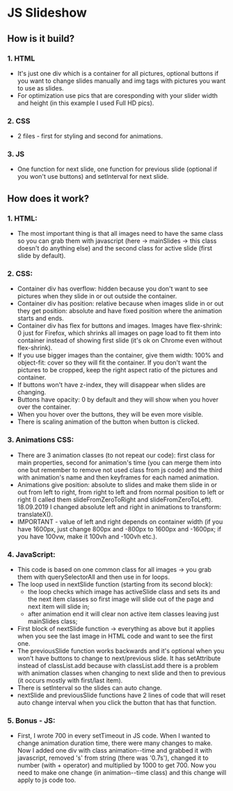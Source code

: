 # JS Slideshow


## How is it build?

### 1. HTML
- It's just one div which is a container for all pictures, optional buttons if you want to change slides manually and img tags with pictures you want to use as slides.
- For optimization use pics that are coresponding with your slider width and height (in this example I used Full HD pics).

### 2. CSS
- 2 files - first for styling and second for animations.

### 3. JS
- One function for next slide, one function for previous slide (optional if you won't use buttons) and setInterval for next slide.
 
 
## How does it work?

### 1. HTML:
- The most important thing is that all images need to have the same class so you can grab them with javascript (here -> mainSlides -> this class doesn't do anything else) and the second class for active slide (first slide by default).

### 2. CSS:
- Container div has overflow: hidden because you don't want to see pictures when they slide in or out outside the container.
- Container div has position: relative because when images slide in or out they get position: absolute and have fixed position where the animation starts and ends.
- Container div has flex for buttons and images. Images have flex-shrink: 0 just for Firefox, which shrinks all images on page load to fit them into container instead of showing first slide (it's ok on Chrome even without flex-shrink).
- If you use bigger images than the container, give them width: 100% and object-fit: cover so they will fit the container. If you don't want the pictures to be cropped, keep the right aspect ratio of the pictures and container.
- If buttons won't have z-index, they will disappear when slides are changing.
- Buttons have opacity: 0 by default and they will show when you hover over the container.
- When you hover over the buttons, they will be even more visible.
- There is scaling animation of the button when button is clicked.

### 3. Animations CSS:
- There are 3 animation classes (to not repeat our code): first class for main properties, second for animation's time (you can merge them into one but remember to remove not used class from js code) and the third with animation's name and then keyframes for each named animation.
- Animations give position: absolute to slides and make them slide in or out from left to right, from right to left and from normal position to left or right (I called them slideFromZeroToRight and slideFromZeroToLeft).
18.09.2019 I changed absolute left and right in animations to transform: translateX().
- IMPORTANT - value of left and right depends on container width (if you have 1600px, just change 800px and -800px to 1600px and -1600px; if you have 100vw, make it 100vh and -100vh etc.).

### 4. JavaScript:
- This code is based on one common class for all images -> you grab them with querySelectorAll and then use in for loops.
- The loop used in nextSlide function (starting from its second block):
    * the loop checks which image has activeSlide class and sets its and the next item classes so first image will slide out of the page and next item will slide in;
    * after animation end it will clear non active item classes leaving just mainSlides class;
- First block of nextSlide function -> everything as above but it applies when you see the last image in HTML code and want to see the first one.
- The previousSlide function works backwards and it's optional when you won't have buttons to change to next/previous slide. It has setAttribute instead of classList.add because with classList.add there is a problem with animation classes when changing to next slide and then to previous (it occurs mostly with first/last item).
- There is setInterval so the slides can auto change.
- nextSlide and previousSlide functions have 2 lines of code that will reset auto change interval when you click the button that has that function. 

### 5. Bonus - JS:
- First, I wrote 700 in every setTimeout in JS code. When I wanted to change animation duration time, there were many changes to make. Now I added one div with class animation--time and grabbed it with javascript, removed 's' from string (there was '0.7s'), changed it to number (with + operator) and multiplied by 1000 to get 700.
Now you need to make one change (in animation--time class) and this change will apply to js code too. 
